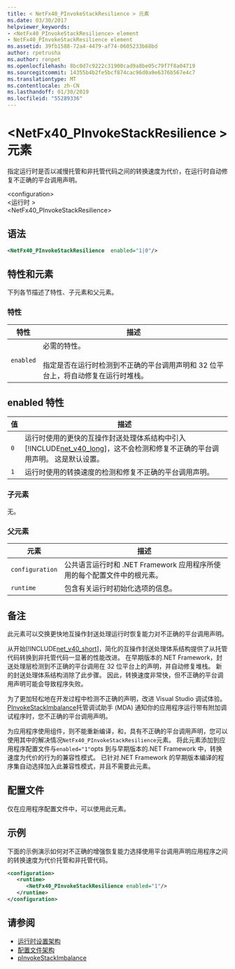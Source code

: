 ```yaml
---
title: < NetFx40_PInvokeStackResilience > 元素
ms.date: 03/30/2017
helpviewer_keywords:
- <NetFx40_PInvokeStackResilience> element
- NetFx40_PInvokeStackResilience element
ms.assetid: 39fb1588-72a4-4479-af74-0605233b68bd
author: rpetrusha
ms.author: ronpet
ms.openlocfilehash: 8bc0d7c9222c31900cad9a8be05c79f7f8a04719
ms.sourcegitcommit: 14355b4b2fe5bcf874cac96d0a9e6376b567e4c7
ms.translationtype: MT
ms.contentlocale: zh-CN
ms.lasthandoff: 01/30/2019
ms.locfileid: "55289336"
---
```

# <a name="netfx40pinvokestackresilience-element"></a>\<NetFx40_PInvokeStackResilience > 元素
指定运行时是否以减慢托管和非托管代码之间的转换速度为代价，在运行时自动修复不正确的平台调用声明。  
  
 \<configuration>  
\<运行时 >  
<NetFx40_PInvokeStackResilience>  
  
## <a name="syntax"></a>语法  
  
```xml  
<NetFx40_PInvokeStackResilience  enabled="1|0"/>  
```  
  
## <a name="attributes-and-elements"></a>特性和元素  
 下列各节描述了特性、子元素和父元素。  
  
### <a name="attributes"></a>特性  
  
|特性|描述|  
|---------------|-----------------|  
|`enabled`|必需的特性。<br /><br /> 指定是否在运行时检测到不正确的平台调用声明和 32 位平台上，将自动修复在运行时堆栈。|  
  
## <a name="enabled-attribute"></a>enabled 特性  
  
|值|描述|  
|-----------|-----------------|  
|`0`|运行时使用的更快的互操作封送处理体系结构中引入[!INCLUDE[net_v40_long](../../../../../includes/net-v40-long-md.md)]，这不会检测和修复不正确的平台调用声明。 这是默认设置。|  
|`1`|运行时使用的转换速度的检测和修复不正确的平台调用声明。|  
  
### <a name="child-elements"></a>子元素  
 无。  
  
### <a name="parent-elements"></a>父元素  
  
|元素|描述|  
|-------------|-----------------|  
|`configuration`|公共语言运行时和 .NET Framework 应用程序所使用的每个配置文件中的根元素。|  
|`runtime`|包含有关运行时初始化选项的信息。|  
  
## <a name="remarks"></a>备注  
 此元素可以交换更快地互操作封送处理运行时恢复能力对不正确的平台调用声明。  
  
 从开始[!INCLUDE[net_v40_short](../../../../../includes/net-v40-short-md.md)]，简化的互操作封送处理体系结构提供了从托管代码转换到非托管代码一显著的性能改进。 在早期版本的.NET Framework，封送处理层检测到不正确的平台调用在 32 位平台上的声明，并自动修复堆栈。 新的封送处理体系结构消除了此步骤。 因此，转换速度非常快，但不正确的平台调用声明可能会导致程序失败。  
  
 为了更加轻松地在开发过程中检测不正确的声明，改进 Visual Studio 调试体验。 [PInvokeStackImbalance](../../../../../docs/framework/debug-trace-profile/pinvokestackimbalance-mda.md)托管调试助手 (MDA) 通知你的应用程序运行带有附加调试程序时，您不正确的平台调用声明。  
  
 为应用程序使用组件，则不能重新编译，和，具有不正确的平台调用声明，您可以使用其中的解决情况`NetFx40_PInvokeStackResilience`元素。 将此元素添加到应用程序配置文件与`enabled="1"`opts 到与早期版本的.NET Framework 中，转换速度为代价的行为的兼容性模式。 已针对.NET Framework 的早期版本编译的程序集自动选择加入此兼容性模式，并且不需要此元素。  
  
## <a name="configuration-file"></a>配置文件  
 仅在应用程序配置文件中，可以使用此元素。  
  
## <a name="example"></a>示例  
 下面的示例演示如何对不正确的增强恢复能力选择使用平台调用声明应用程序之间的转换速度为代价托管和非托管代码。  
  
```xml  
<configuration>  
   <runtime>  
      <NetFx40_PInvokeStackResilience enabled="1"/>  
   </runtime>  
</configuration>  
```  
  
## <a name="see-also"></a>请参阅
- [运行时设置架构](../../../../../docs/framework/configure-apps/file-schema/runtime/index.md)
- [配置文件架构](../../../../../docs/framework/configure-apps/file-schema/index.md)
- [pInvokeStackImbalance](../../../../../docs/framework/debug-trace-profile/pinvokestackimbalance-mda.md)
